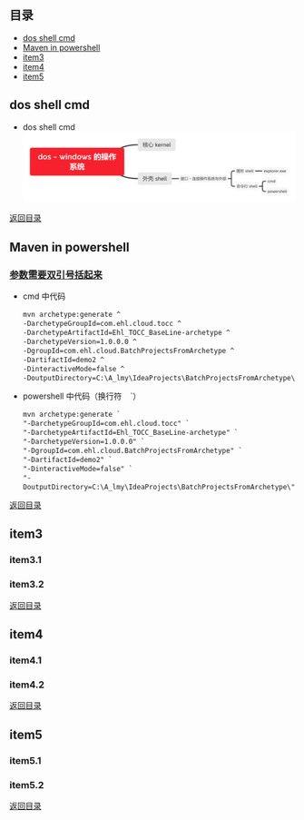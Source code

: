 ## <span id="jump0">目录<span>
  
  * [dos shell cmd](#jump1)
  * [Maven in powershell](#jump2)
  * [item3](#jump3)
  * [item4](#jump4)
  * [item5](#jump5)

## <span id="jump1">dos shell cmd<span>

  * dos shell cmd
    ![Image of dos](https://github.com/mylu314/blog/blob/main/images/dos.png)
  
[返回目录](#jump0)


## <span id="jump2">Maven in powershell<span>
  
### [参数需要双引号括起来](https://stackoverflow.com/questions/16348459/error-the-goal-you-specified-requires-a-project-to-execute-but-there-is-no-pom)
  * cmd 中代码
    ```
    mvn archetype:generate ^
    -DarchetypeGroupId=com.ehl.cloud.tocc ^
    -DarchetypeArtifactId=Ehl_TOCC_BaseLine-archetype ^
    -DarchetypeVersion=1.0.0.0 ^
    -DgroupId=com.ehl.cloud.BatchProjectsFromArchetype ^
    -DartifactId=demo2 ^
    -DinteractiveMode=false ^
    -DoutputDirectory=C:\A_lmy\IdeaProjects\BatchProjectsFromArchetype\
    ```
  * powershell 中代码（换行符 ` ` `）
    ```
    mvn archetype:generate `
    "-DarchetypeGroupId=com.ehl.cloud.tocc" `
    "-DarchetypeArtifactId=Ehl_TOCC_BaseLine-archetype" `
    "-DarchetypeVersion=1.0.0.0" `
    "-DgroupId=com.ehl.cloud.BatchProjectsFromArchetype" `
    "-DartifactId=demo2" `
    "-DinteractiveMode=false" `
    "-DoutputDirectory=C:\A_lmy\IdeaProjects\BatchProjectsFromArchetype\"
    ```
 
[返回目录](#jump0)

## <span id="jump3">item3<span>
  
  ### item3.1
 
  ### item3.2

[返回目录](#jump0)

## <span id="jump4">item4<span>
  
  ### item4.1
 
  ### item4.2

[返回目录](#jump0)


## <span id="jump5">item5<span>
  
  ### item5.1
 
  ### item5.2
  
[返回目录](#jump0)

